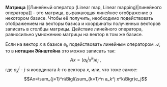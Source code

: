 
**Матрица** [[Линейный оператор (Linear map, Linear mapping)|линейного оператора]] - это матрица, выражающая линейное отображение в некотором базисе. Чтобы её получить, необходимо подействовать отображением на векторы базиса и координаты полученных векторов записать в столбцы матрицы. Действие линейного оператора, равносильно умножению матрицы на вектор в том же базисе.

Если на вектор $x$ в базисе $e_k$ подействовать линейным оператором $\mathcal A$, то в **нотации Эйнштейна** это можно записать так:$$Ax = (a_k^jx^k)e_j\ ,$$где $a_k^j$ - $j$-я координата $k$-го вектора $x$, или, что тоже самое:$$Ax=\sum_{j=1}^n\Bigl(\sum_{k=1}^n a_k^j x^k\Bigr)e_j$$